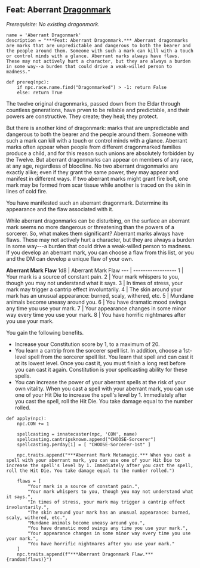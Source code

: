 ## Feat: Aberrant [Dragonmark](..//Races/Dragonmarked.md)
*Prerequisite: No existing dragonmark.*

```
name = 'Aberrant Dragonmark'
description = "***Feat: Aberrant Dragonmark.*** Aberrant dragonmarks are marks that are unpredictable and dangerous to both the bearer and the people around them. Someone with such a mark can kill with a touch or control minds with a glance. Aberrant marks always have flaws. These may not actively hurt a character, but they are always a burden in some way--a burden that could drive a weak-willed person to madness."

def prereq(npc):
    if npc.race.name.find("Dragonmarked") > -1: return False
    else: return True
```

The twelve original dragonmarks, passed down from the Eldar through countless generations, have prven to be reliable and predictable, and their powers are constructive. They create; they heal; they protect.

But there is another kind of dragonmark: marks that are unpredictable and dangerous to both the bearer and the people around them. Someone with such a mark can kill with a touch or control minds with a glance. Aberrant marks often appear when people from different dragonmarked families produce a child, and for this reason such unions are absolutely forbidden by the Twelve. But aberrant dragonmarks can appear on members of any race, at any age, regardless of bloodline. No two aberrant dragonmarks are exactly alike; even if they grant the same power, they may appear and manifest in different ways. If two aberrant marks might grant fire bolt, one mark may be formed from scar tissue while another is traced on the skin in lines of cold fire.

You have manifested such an aberrant dragonmark. Determine its appearance and the flaw associated with it.

While aberrant dragonmarks can be disturbing, on the surface an aberrant mark seems no more dangerous or threatening than the powers of a sorcerer. So, what makes them significant? Aberrant marks always have flaws. These may not actively hurt a character, but they are always a burden in some way---a burden that could drive a weak-willed person to madness. If you develop an aberrant mark, you can choose a flaw from this list, or you and the DM can develop a unique flaw of your own.

**Aberrant Mark Flaw**
1d8 | Aberrant Mark Flaw
--- | ------------------
1 | Your mark is a source of constant pain.
2 | Your mark whispers to you, though you may not understand what it says.
3 | In times of stress, your mark may trigger a cantrip effect involuntarily.
4 | The skin around your mark has an unusual appearance: burned, scaly, withered, etc.
5 | Mundane animals become uneasy around you.
6 | You have dramatic mood swings any time you use your mark.
7 | Your appearance changes in some minor way every time you use your mark.
8 | You have horrific nightmares after you use your mark.

You gain the following benefits.

* Increase your Constitution score by 1, to a maximum of 20.
* You learn a cantrip from the sorcerer spell list. In addition, choose a 1st-level spell from the sorcerer spell list. You learn that spell and can cast it at its lowest level. Once you cast it, you must finish a long rest before you can cast it again. Constitution is your spellcasting ability for these spells.
* You can increase the power of your aberrant spells at the risk of your own vitality. When you cast a spell with your aberrant mark, you can use one of your Hit Die to increase the spell's level by 1. Immediately after you cast the spell, roll the Hit Die. You take damage equal to the number rolled.

```
def apply(npc):
    npc.CON += 1

    spellcasting = innatecaster(npc, 'CON', name)
    spellcasting.cantripsknown.append("CHOOSE-Sorcerer")
    spellcasting.perday[1] = [ "CHOOSE-Sorcerer-1st" ]

    npc.traits.append("***Aberrant Mark Metamagic.*** When you cast a spell with your aberrant mark, you can use one of your Hit Die to increase the spell's level by 1. Immediately after you cast the spell, roll the Hit Die. You take damage equal to the number rolled.")

    flaws = [
        "Your mark is a source of constant pain.",
        "Your mark whispers to you, though you may not understand what it says.",
        "In times of stress, your mark may trigger a cantrip effect involuntarily.",
        "The skin around your mark has an unusual appearance: burned, scaly, withered, etc.",
        "Mundane animals become uneasy around you.",
        "You have dramatic mood swings any time you use your mark.",
        "Your appearance changes in some minor way every time you use your mark.",
        "You have horrific nightmares after you use your mark."
    ]
    npc.traits.append(f"***Aberrant Dragonmark Flaw.*** {random(flaws)}")
```